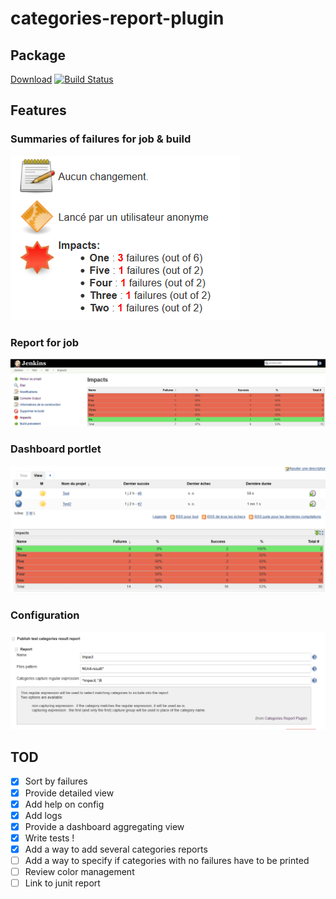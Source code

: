# categories-report-plugin

## Package
[Download](https://buildhive.cloudbees.com/job/Greybird/job/categories-report-plugin/org.jenkins-ci.plugins$categories-report/lastSuccessfulBuild/artifact/) [![Build Status](https://buildhive.cloudbees.com/job/Greybird/job/categories-report-plugin/badge/icon)](https://buildhive.cloudbees.com/job/Greybird/job/categories-report-plugin/)

## Features

### Summaries of failures for job & build
![Job/Build summary](/_doc/job_summary.png)

### Report for job
![Job report](/_doc/job_report.png)

### Dashboard portlet
![Dashboard portlet](/_doc/dashboard_portlet.png)

### Configuration
![Configuration](/_doc/config.png)

## TOD
- [x] Sort by failures
- [x] Provide detailed view
- [x] Add help on config
- [x] Add logs
- [x] Provide a dashboard aggregating view
- [x] Write tests !
- [x] Add a way to add several categories reports
- [ ] Add a way to specify if categories with no failures have to be printed
- [ ] Review color management
- [ ] Link to junit report
